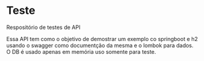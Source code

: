 # Teste 
Respositório de testes de API

Essa API tem como o objetivo de demostrar um exemplo co springboot e h2 usando o swagger como documentção da mesma e o lombok para dados.
O DB é usado apenas em memória uso somente para teste.



